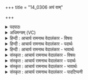 +++
title = "14_0306 अयं वाम्"

+++
<details><summary>पदपाठः</summary>

अ꣣य꣢म्। वा꣣म्। म꣡धु꣢꣯मत्तमः। सु꣣तः꣢। सो꣡मः꣢꣯। दि꣡वि꣢꣯ष्टिषु। तं। अ꣣श्विना। पिबतम्। तिरो꣡अ꣢ह्न्यम्। ति꣣रः꣢। अ꣣ह्न्यम्। धत्त꣢म्। र꣡त्ना꣢꣯नि। दा꣣शु꣡षे꣢। ३०६।
</details>

<details><summary>अधिमन्त्रम् (VC)</summary>

- इन्द्रः
- प्रस्कण्वः काण्वः
- बृहती
- मध्यमः
- ऐन्द्रं काण्डम्
</details>

<details><summary>हिन्दी : आचार्य रामनाथ वेदालंकार - विषयः</summary>

अगले मन्त्र में इन्द्र परमात्मा से अधिष्ठित आत्मा और मनरूप अथवा इन्द्र राजा से अधिष्ठित अध्यापक और उपदेशकरूप अश्विनों से याचना की गयी है।
</details>

<details><summary>हिन्दी : आचार्य रामनाथ वेदालंकार - पदार्थः</summary>

पदार्थान्वय -  हे (अश्विना) आत्मा और मन रूप अथवा अध्यापक और उपदेशक रूप अश्वी देवो ! (दिविष्टिषु) अध्यात्म-दीप्ति के यज्ञों में अथवा व्यवहार-यज्ञों में (अयम्) यह (मधुमत्तमः) अत्यन्त मधुर (सोमः) ज्ञान, कर्म, श्रद्धा, शान्ति आदि का रस अथवा सोमादि ओषधियों का रस (वाम्) तुम्हारे लिए (सुतः) मैंने तैयार किया है। (तिरोअह्न्यम्) पवित्रता में दिन को भी तिरस्कृत करनेवाले अर्थात् उज्ज्वल दिन से भी अधिक पवित्र (तम्) उस रस को, तुम (पिबतम्) पान करो, और (दाशुषे) देनेवाले मुझ यजमान के लिए (रत्नानि) उत्कृष्ट प्रेरणा, उत्कृष्ट संकल्प, उत्कृष्ट शिक्षा, उत्कृष्ट उपदेश आदि बहुमूल्य रमणीय धन (धत्तम्) प्रदान करो ॥४॥ इस मन्त्र में श्लेषालङ्कार है ॥४॥
</details>

<details><summary>हिन्दी : आचार्य रामनाथ वेदालंकार - भावार्थः</summary>

भावार्थ -  मन के शिवसंकल्पपूर्वक जीवात्मा जिस ज्ञान, कर्म, श्रद्धा, भक्ति आदि को परमात्मा के प्रति अर्पण की बुद्धि से करता है, वह बहुत फलदायक होता है। उसी प्रकार राष्ट्र में अध्यापक और उपदेशक के यथायोग्य सत्कार से उनके पास से बहुत अधिक ज्ञान, विज्ञान आदि प्राप्त किया जा सकता है ॥४॥
</details>

<details><summary>संस्कृत : आचार्य रामनाथ वेदालंकार - विषयः</summary>

अथेन्द्रेण परमात्मनाऽधिष्ठितौ आत्ममनोरूपौ, इन्द्रेण राज्ञाऽधिष्ठितौ अध्यापकोपदेशकरूपौ वाऽश्विनौ प्रार्थ्येते।१
</details>

<details><summary>संस्कृत : आचार्य रामनाथ वेदालंकार - पदार्थः</summary>

पदार्थान्वय -  हे (अश्विना) अश्विनौ, आत्ममनसी अध्यापकोपदेशकौ वा। (दिविष्टिषु३) अध्यात्मद्युतियज्ञेषु व्यवहारयज्ञेषु वा। दिवुरत्र द्युत्यर्थो व्यवहारार्थश्च, तदर्थेष्वेतयोरर्थयोरपि परिगणनात्। ‘दिविष्टिषु दिव एषणेषु’, इति निरुक्तम् ६।२२। (अयम्) एषः (मधुमत्तमः) अतिशयमधुरः (सोमः) ज्ञान-कर्म-श्रद्धा-शान्त्यादिरसः सोमाद्योषधिरसो वा (वाम्) युवाभ्याम् (सुतः) मयाऽभिषुतः अस्ति। (तिरोअह्न्यम्४) पवित्रतायाम् अह्नोऽपि तिरस्कर्तारम्, उज्ज्वलाद् दिवसादप्यधिकं पवित्रम्। तिरस्करोति अहः यः स तिरोअहः, स एव तिरोअह्न्यः। स्वार्थे यत्। ‘प्रकृत्यान्तः पादमव्यपरे’ अ० ६।१।११५ इति प्रकृतिभावः। अव्ययपूर्वपदप्रकृतिस्वरत्वम्। (तम्) रसम्, युवाम् (पिबतम्) आस्वादयतम्, (दाशुषे) दत्तवते च मह्यं यजमानाय (रत्नानि) सत्प्रेरणसत्संकल्पसच्छिक्षणसदुपदेशादिरूपाणि महार्घाणि रमणीयानि धनानि। रत्नानां रमणीयानां धनानाम् इति निरुक्तम्। ७।१५। (धत्तम्) प्रयच्छतम् ॥४॥ अत्र अर्थश्लेषालङ्कारः ॥४॥
</details>

<details><summary>संस्कृत : आचार्य रामनाथ वेदालंकार - भावार्थः</summary>

भावार्थ -  मनसः शिवसंकल्पपूर्वकं जीवात्मना यज्ज्ञानकर्मश्रद्धाभक्त्यादिकं परमात्मार्पणबुद्ध्या क्रियते तद् बहुफलदायकं जायते। तथैव राष्ट्रेऽध्यापकोपदेशकयोर्यथायोग्यसत्कारेण तत्सकाशाद् बहुज्ञानविज्ञानादिकं प्राप्तुं शक्यते ॥४॥५
</details>

<details><summary>संस्कृत : आचार्य रामनाथ वेदालंकार - पादटिप्पनी</summary>

टिप्पनी -   १. एषापि ऋग् यद्यप्यश्विसम्बद्धा, तथाप्यस्या देवता इन्द्रः परिगणितः। इन्द्राधीनत्वादश्विनोः तयोः स्तुत्यापीन्द्र एव स्तुतः इति समाधेयम्। ऋग्वेदे त्वस्या ऋचः साक्षाद् अश्विनावेव देवते पठिते। २. ऋ० १।४७।१ देवते अश्विनौ। ‘सोमो दिविष्टिषु’ इत्यत्र ‘सोम ऋतावृधा’ इति पाठः। ३. दिवं याभिर्गम्यते ता दिविष्टयः स्वर्गफलाः ज्योतिष्टोमाद्याः। यागसंयोगसंपत्तिरित्यर्थः—इति वि०। दिविष्टिषु यज्ञेषु—इति भ०। दिव एषणेषु यज्ञेषु—इति सा०। ४. तिरोअह्न्यम् तृतीयसवनिकम्। अथवा तिर इति प्राप्तनाम। अहनि भवः अह्न्यः। प्राप्ते यागाहनि भवः तिरोअह्न्यः—इति वि०। तिरः सतः इति प्राप्तस्य नामनी। प्राप्ते सुत्याहे भवः तम्—इति भ०। तिरो अह्न्यम् तिरोभूते पूर्वस्मिन् दिनेऽभिषुतम्—इति सा०। ऋ० १।४५।१० भाष्ये सायण एवमाह—“पूर्वस्मिन् अह्नि अभिषुतो यः सोमः उत्तरेऽहनि हूयते तस्यैतन्नामधेयम्” इति। “तिरश्च तदहश्च तिरोहः तस्मिन् भवम्”, इति ऋ० १।४७।१ भाष्ये द०। ५. ऋग्वेदभाष्ये दयानन्दर्षिर्मन्त्रमेतं सभासेनाधीशयोः पक्षे व्याख्यातवान्।
</details>